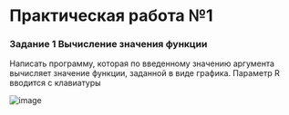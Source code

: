 # Практическая работа №1
### Задание 1 Вычисление значения функции
Написать программу, которая по введенному значению аргумента вычисляет значение функции, заданной в виде графика. Параметр R вводится с клавиатуры

![image](https://github.com/Vladosnotoxic/Alg_lab1/assets/94399193/d0e3698e-1e08-4efa-b9cb-fae37b8f525e)
